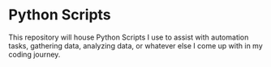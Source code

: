 # Python Scripts

This repository will house Python Scripts I use to assist with automation tasks, gathering data, analyzing data, or whatever else I come up with in my coding journey.
